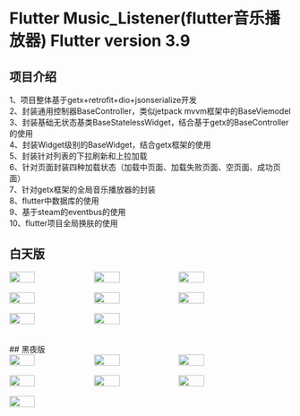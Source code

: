 # Flutter Music_Listener(flutter音乐播放器) Flutter version  3.9 <br>
## 项目介绍 <br>
1、项目整体基于getx+retrofit+dio+jsonserialize开发 <br>
2、封装通用控制器BaseController，类似jetpack mvvm框架中的BaseViemodel <br>
3、封装基础无状态基类BaseStatelessWidget，结合基于getx的BaseController的使用 <br>
4、封装Widget级别的BaseWidget，结合getx框架的使用 <br>
5、封装针对列表的下拉刷新和上拉加载 <br>
6、针对页面封装四种加载状态（加载中页面、加载失败页面、空页面、成功页面） <br>
7、针对getx框架的全局音乐播放器的封装 <br>
8、flutter中数据库的使用 <br>
9、基于steam的eventbus的使用 <br>
10、flutter项目全局换肤的使用 <br>

## 白天版 <br>
<div style="display: flex; flex-direction: row">
<img src="https://s2.loli.net/2023/04/11/cDp5lJRPxXKiI8v.jpg" width="30%">
<img src="https://s2.loli.net/2023/04/11/cPntXUlr5mTgZzw.jpg" width="30%">
<img src="https://s2.loli.net/2023/04/11/9xKtByGVvg47UAR.jpg" width="30%">
</div>
<br>
<div style="display: flex; flex-direction: row">
<img src="https://s2.loli.net/2023/04/11/btiFaGdl8eAPy6g.jpg" width="30%">
<img src="https://s2.loli.net/2023/04/11/Zf43mNWDt6FJTMi.jpg" width="30%">
<img src="https://s2.loli.net/2023/04/11/xMFj3wI2y8ZsPuS.jpg" width="30%">
</div>

<br>
<div style="display: flex; flex-direction: row">
<img src="https://s2.loli.net/2023/04/11/MwyEaU1G8Vgx9Ld.jpg" width="30%">
<img src="https://s2.loli.net/2023/04/11/eCzQB2bH9nsT5vf.jpg" width="30%">
</div>

<br>
<br>
## 黑夜版 <br>
<div style="display: flex; flex-direction: row">
<img src="https://s2.loli.net/2023/04/11/LhgV6JGia1CfZnj.png" width="30%">
<img src="https://s2.loli.net/2023/04/11/f1RXe6hlYS3zdPg.png" width="30%">
<img src="https://s2.loli.net/2023/04/11/tcsJKd37NzwYFL8.png" width="30%">
</div>

<br>
<div style="display: flex; flex-direction: row">
<img src="https://s2.loli.net/2023/04/11/aSHdUnLo2ICuAlY.png" width="30%">
<img src="https://s2.loli.net/2023/04/11/HldWLYijMD5fCaQ.png" width="30%">
<img src="https://s2.loli.net/2023/04/11/TsjQfCeGEuLUP6Z.png" width="30%">
</div>

<br>
<div style="display: flex; flex-direction: row">
<img src="https://s2.loli.net/2023/04/11/DASFQVbxE8TLmYI.png" width="30%">
</div>